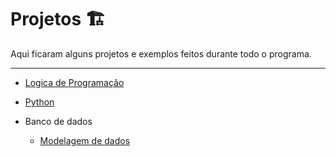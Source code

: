 # Projetos 🏗️

Aqui ficaram alguns projetos e exemplos feitos durante todo o programa.

----

- [Logica de Programação](./Logica_de_Programacao/)

- [Python](./Python/)

- Banco de dados

    - [Modelagem de dados](./banco_de_dados/modelagem_de_dados/)

